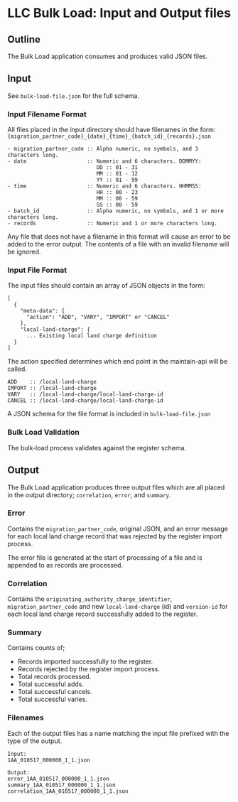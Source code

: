 # LLC Bulk Load: Input and Output files

## Outline

The Bulk Load application consumes and produces valid JSON files.

## Input

See `bulk-load-file.json` for the full schema.

### Input Filename Format
All files placed in the input directory should have filenames in the form:
`{migration_partner_code}_{date}_{time}_{batch_id}_{records}.json`

```
- migration_partner_code :: Alpha numeric, no symbols, and 3 characters long.
- date                   :: Numeric and 6 characters. DDMMYY:
                            DD :: 01 - 31
                            MM :: 01 - 12
                            YY :: 01 - 99
- time                   :: Numeric and 6 characters. HHMMSS:
                            HH :: 00 - 23
                            MM :: 00 - 59
                            SS :: 00 - 59
- batch_id               :: Alpha numeric, no symbols, and 1 or more characters long.
- records                :: Numeric and 1 or more characters long.
```

Any file that does not have a filename in this format will cause an error to be added to the error output.
The contents of a file with an invalid filename will be ignored.

### Input File Format
The input files should contain an array of JSON objects in the form:

```
[
  {
    "meta-data": {
      "action": "ADD", "VARY", "IMPORT" or "CANCEL"
    },
    "local-land-charge": {
      ... Existing local land charge definition
  }
]
```

The action specified determines which end point in the maintain-api will be called.
```
ADD    :: /local-land-charge
IMPORT :: /local-land-charge
VARY   :: /local-land-charge/local-land-charge-id
CANCEL :: /local-land-charge/local-land-charge-id
```

A JSON schema for the file format is included in `bulk-load-file.json`

### Bulk Load Validation
The bulk-load process validates against the register schema.

## Output
The Bulk Load application produces three output files which are all placed in the output directory; `correlation`,
`error`, and `summary`.

### Error
Contains the `migration_partner_code`, original JSON, and an error message for each local land charge record that was rejected by the register import process.

The error file is generated at the start of processing of a file and is appended to as records are processed.

### Correlation
Contains the `originating_authority_charge_identifier`, `migration_partner_code` and new `local-land-charge` (id) and `version-id` for each local land charge record successfully added to the register.

### Summary
Contains counts of;
- Records imported successfully to the register.
- Records rejected by the register import process.
- Total records processed.
- Total successful adds.
- Total successful cancels.
- Total successful varies.

### Filenames
Each of the output files has a name matching the input file prefixed with the type of the output.

```
Input:
1AA_010517_000000_1_1.json

Output:
error_1AA_010517_000000_1_1.json
summary_1AA_010517_000000_1_1.json
correlation_1AA_010517_000000_1_1.json
```

